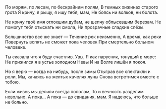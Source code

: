 По морям, по лесам, по бескрайним полям,
В темных хижинах старого грота
Я кричу, я рыщу, я ищу тебя, мам,
Не боясь ни волков, ни болота.

Не кричу твоё имя оглохшим дубам, не шепчу облысевшим березам.
Не помогут тебя отыскать ни смола, 
Ни прозрачные сладкие слёзы.

Большинство все же знает —
Течение рек неизменно,
А время, как реки
Повернуть вспять не сможет пока человек
При смертельно больном человеке.

Ты сказала что я буду счастлив. Увы,
Я как парусник, тонущий в море:
Не прижился я в устье холодном Невы
И на Волге лишён я покоя.

Но я верю — когда на нибудь, после зимы
Отыграв все спектакли и роли,
Мы, качаясь на желтых качелях луны
Снова встретимся вместе с тобою.

Если жизнь мы делили всегда пополам,
То и вечность разделим невольно.
А пока... А пока — до свидания, мам.
Я надеюсь, что больше не больно.